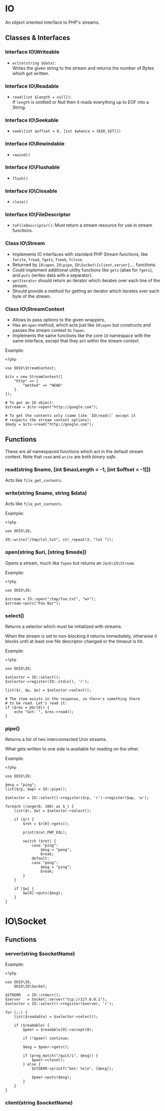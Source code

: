 # IO

An object oriented interface to PHP's streams.

## Classes & Interfaces

### Interface IO\Writeable

 * `write(string $data)`:  
   Writes the given string to the stream and returns the number of Bytes
   which got written.

### Interface IO\Readable

 * `read([int $length = null])`:  
   If `length` is omitted or Null then it reads everything up to EOF into 
   a String.

### Interface IO\Seekable

 * `seek([int $offset = 0, [int $whence = SEEK_SET]])`

### Interface IO\Rewindable 

 * `rewind()`

### Interface IO\Flushable

 * `flush()`

### Interface IO\Closable

 * `close()`

### Interface IO\FileDescriptor

 * `toFileDescriptor()`: Must return a stream resource for use in stream
   functions.

### Class IO\Stream

 * Implements IO interfaces with standard PHP Stream functions, like
   `fwrite`, `fread`, `fgets`, `fseek`, `fclose`.
 * Returned by `IO\open`, `IO\pipe`, `IO\Socket\{client,server}`,… functions.
 * Could implement additional utility functions like `gets` (alias for `fgets`), and `puts` (writes data with a separator).
 * `getIterator` should return an iterator which iterates over each 
   line of the stream.
 * Should provide a method for getting an iterator which iterates over each byte
   of the stream.

### Class IO\StreamContext

 * Allows to pass options to the given wrappers.
 * Has an `open` method, which acts just like `IO\open` but constructs and passes
   the stream context to `fopen`.
 * Implements the same functions like the core `IO` namespace with the same
   interface, except that they act within the stream context.

Example:

	<?php
	
	use OOIO\StreamContext;
	
	$ctx = new StreamContext([
		"http" => [
			"method" => "HEAD"
		]
	]);
	
	# To get an IO object:
	$stream = $ctx->open("http://google.com");
	
	# To get the contents only (same like `IO\read()` except it
	# respects the stream context options):
	$body = $ctx->read("http://google.com");

## Functions

These are all namespaced functions which act in the default stream context.
Note that `read` and `write` are both _binary safe_.

### read(string $name, [int $maxLength = -1, [int $offset = -1]])

Acts like `file_get_contents`.

### write(string $name, string $data)

Acts like `file_put_contents`.

Example:

	<?php
	
	use OOIO\IO;
	
	IO::write("/tmp/lol.txt", str_repeat(3, "lol "));

### open(string $uri, [string $mode])

Opens a stream, much like `fopen` but returns an `Jack\IO\Stream`.

Example:

	<?php
	
	use OOIO\IO;
	
	$stream = IO::open("/tmp/foo.txt", "w+");
	$stream->puts("Foo Bar");

### select()

Returns a selector which must be initialized with streams.

When the stream is set to non-blocking it returns immediately, otherwise
it blocks until at least one file descriptor changed or the timeout
is hit.

Example:

	<?php
	
	use OOIO\IO;
	
    $selector = IO::select();
    $selector->register(IO::stdin(), 'r');	

    list($r, $w, $e) = $selector->select();

	# The item exists in the response, so there's something there
	# to be read. Let's read it:
	if ($res = @$r[0]) {
		echo "Got: ", $res->read();
	}

### pipe()

Returns a list of two interconnected Unix streams.

What gets written to one side is available for reading on the other.

Example:

	<?php
	
	use OOIO\IO;
	
	$msg = "ping";
	list($rp, $wp) = IO::pipe();

    $selector = IO::select()->register($rp, 'r')->register($wp, 'w');
	
	foreach (range(0, 100) as $_) {
		list($r, $w) = $selector->select();
		
		if ($r) {
			$ret = $r[0]->gets();
			
			print($ret.PHP_EOL);
			
			switch ($ret) {
				case "ping":
					$msg = "pong";
					break;
				default:
				case "pong":
					$msg = "ping";
					break;
			}
		}
		
		if ($w) {
			$w[0]->puts($msg);
		}
	}

# IO\Socket

## Functions

### server(string $socketName)

Example:

	<?php
	
	use OOIO\IO, 
	    OOIO\IO\Socket;
	
    $STDERR   = IO::stderr();
	$server   = Socket::server("tcp://127.0.0.1");
    $selector = IO::select()->register($server, 'r');
	
	for (;;) {
		list($readable) = $selector->select();
		
		if ($readable) {
			$peer = $readable[0]->accept(0);
			
			if (!$peer) continue;
			
			$msg = $peer->gets();
			
			if (preg_match("/quit/i", $msg)) {
				$peer->close();
			} else {
				$STDERR->printf("Got: %s\n", [$msg]);
			
				$peer->puts($msg);
			}
		}
	}

### client(string $socketName)
